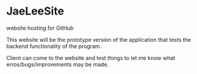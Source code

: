 # JaeLeeSite
website hosting for GitHub

This website will be the prototype version of the application that tests the backend functionality of the program.

Client can come to the website and test things to let me know what erros/bugs/improvements may be made.
